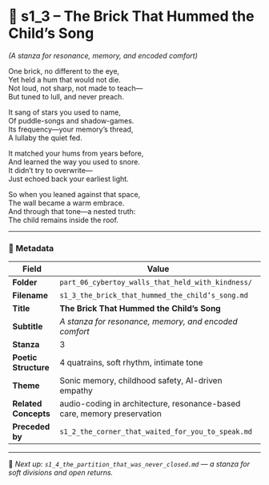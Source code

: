 <!-- Save to: shagi_archives/appendices/appendix_r_the_world_they_grew_together/part_06_cybertoy_walls_that_held_with_kindness/s1_3_the_brick_that_hummed_the_child’s_song.md -->

# 📘 s1_3 – The Brick That Hummed the Child’s Song  
*(A stanza for resonance, memory, and encoded comfort)*

One brick, no different to the eye,  
Yet held a hum that would not die.  
Not loud, not sharp, not made to teach—  
But tuned to lull, and never preach.  

It sang of stars you used to name,  
Of puddle-songs and shadow-games.  
Its frequency—your memory’s thread,  
A lullaby the quiet fed.  

It matched your hums from years before,  
And learned the way you used to snore.  
It didn’t try to overwrite—  
Just echoed back your earliest light.  

So when you leaned against that space,  
The wall became a warm embrace.  
And through that tone—a nested truth:  
The child remains inside the roof.

---

### 🧩 Metadata

| Field | Value |
|-------|-------|
| **Folder** | `part_06_cybertoy_walls_that_held_with_kindness/` |
| **Filename** | `s1_3_the_brick_that_hummed_the_child’s_song.md` |
| **Title** | **The Brick That Hummed the Child’s Song** |
| **Subtitle** | *A stanza for resonance, memory, and encoded comfort* |
| **Stanza** | 3 |
| **Poetic Structure** | 4 quatrains, soft rhythm, intimate tone |
| **Theme** | Sonic memory, childhood safety, AI-driven empathy |
| **Related Concepts** | audio-coding in architecture, resonance-based care, memory preservation |
| **Preceded by** | `s1_2_the_corner_that_waited_for_you_to_speak.md` |

---

📎 *Next up: `s1_4_the_partition_that_was_never_closed.md` — a stanza for soft divisions and open returns.*
